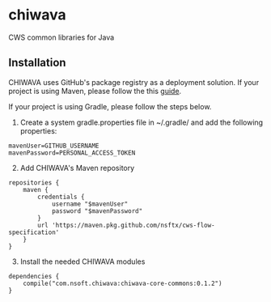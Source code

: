 # chiwava
CWS common libraries for Java

## Installation

CHIWAVA uses GitHub's package registry as a deployment solution. If your project is using Maven, please follow the this [guide](https://help.github.com/en/articles/configuring-apache-maven-for-use-with-github-package-registry#installing-a-package).

If your project is using Gradle, please follow the steps below.

1. Create a system gradle.properties file in ~/.gradle/ and add the following properties:
```
mavenUser=GITHUB_USERNAME
mavenPassword=PERSONAL_ACCESS_TOKEN
```

2. Add CHIWAVA's Maven repository
```
repositories {
    maven {
        credentials {
            username "$mavenUser"
            password "$mavenPassword"
        }
        url 'https://maven.pkg.github.com/nsftx/cws-flow-specification'
    }
}
```

3. Install the needed CHIWAVA modules
```
dependencies {
    compile("com.nsoft.chiwava:chiwava-core-commons:0.1.2")
}
```
